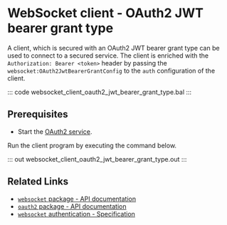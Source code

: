 # WebSocket client - OAuth2 JWT bearer grant type

A client, which is secured with an OAuth2 JWT bearer grant type can be used to connect to a secured service. The client is enriched with the `Authorization: Bearer <token>` header by passing the `websocket:OAuth2JwtBearerGrantConfig` to the `auth` configuration of the client.

::: code websocket_client_oauth2_jwt_bearer_grant_type.bal :::

## Prerequisites
- Start the [OAuth2 service](/learn/by-example/websocket-service-oauth2/).

Run the client program by executing the command below.

::: out websocket_client_oauth2_jwt_bearer_grant_type.out :::

## Related Links
- [`websocket` package - API documentation](https://lib.ballerina.io/ballerina/websocket/latest)
- [`oauth2` package - API documentation](https://lib.ballerina.io/ballerina/oauth2/latest/)
- [`websocket` authentication - Specification](/spec/websocket/#52-authentication-and-authorization)
